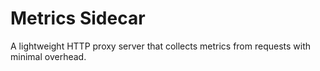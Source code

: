 # Metrics Sidecar

A lightweight HTTP proxy server that collects metrics from requests with minimal overhead.
